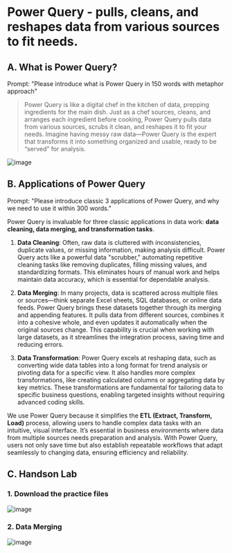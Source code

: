 # Power Query - pulls, cleans, and reshapes data from various sources to fit needs.

## A. What is Power Query?

Prompt: "Please introduce what is Power Query in 150 words with metaphor approach"

> Power Query is like a digital chef in the kitchen of data,
> prepping ingredients for the main dish. Just as a chef sources, cleans,
>  and arranges each ingredient before cooking,
> Power Query pulls data from various sources, scrubs it clean,
> and reshapes it to fit your needs.
> Imagine having messy raw data—Power Query is the expert that transforms it
> into something organized and usable, ready to be “served” for analysis.

![image](https://github.com/user-attachments/assets/7ee85e6b-c411-479f-97e6-3b43815d1a68)

## B. Applications of Power Query

Prompt: "Please introduce classic 3 applications of Power Query, and why we need to use it within 300 words."

Power Query is invaluable for three classic applications in data work: **data cleaning, data merging, and transformation tasks**.

1. **Data Cleaning**: Often, raw data is cluttered with inconsistencies, duplicate values, or missing information, making analysis difficult. Power Query acts like a powerful data "scrubber," automating repetitive cleaning tasks like removing duplicates, filling missing values, and standardizing formats. This eliminates hours of manual work and helps maintain data accuracy, which is essential for dependable analysis.

2. **Data Merging**: In many projects, data is scattered across multiple files or sources—think separate Excel sheets, SQL databases, or online data feeds. Power Query brings these datasets together through its merging and appending features. It pulls data from different sources, combines it into a cohesive whole, and even updates it automatically when the original sources change. This capability is crucial when working with large datasets, as it streamlines the integration process, saving time and reducing errors.

3. **Data Transformation**: Power Query excels at reshaping data, such as converting wide data tables into a long format for trend analysis or pivoting data for a specific view. It also handles more complex transformations, like creating calculated columns or aggregating data by key metrics. These transformations are fundamental for tailoring data to specific business questions, enabling targeted insights without requiring advanced coding skills.

We use Power Query because it simplifies the **ETL (Extract, Transform, Load)** process, allowing users to handle complex data tasks with an intuitive, visual interface. It’s essential in business environments where data from multiple sources needs preparation and analysis. With Power Query, users not only save time but also establish repeatable workflows that adapt seamlessly to changing data, ensuring efficiency and reliability.

## C. Handson Lab

### 1. Download the practice files

![image](https://github.com/user-attachments/assets/6ec0b838-792d-432f-9386-fb901e4f6540)

### 2. Data Merging
![image](https://github.com/user-attachments/assets/9ceaef55-3ef4-4c36-a3ce-a5e17e214f3c)

